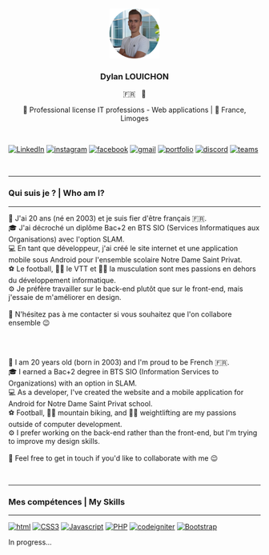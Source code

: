 <a name="readme-top"></a>

<!-- En tête -->
<br />
<div align="center">
    <img src="images/pp-modified.png" alt="Logo" width="100" height="100">

  <h3 align="center">Dylan LOUICHON</h3>
  <p>🇫🇷   🏴󠁧󠁢󠁥󠁮󠁧󠁿</p>
  <p align="center">
    🏫 Professional license IT professions - Web applications | 📍 France, Limoges
  </p>

</div>
<br />

[![LinkedIn][linkedin-shield]][linkedin-url]
[![instagram][instagram-shield]][instagram-url]
[![facebook][facebook-shield]][facebook-url]
[![gmail][gmail-shield]][gmail-url]
[![portfolio][portfolio-shield]][portfolio-url]
[![discord][discord-shield]][discord-url]
[![teams][teams-shield]][teams-url]

<br />
<hr>
    
### Qui suis je ? | Who am I?

<hr>

🎂 J'ai 20 ans (né en 2003) et je suis fier d'être français 🇫🇷.<br />
🎓 J'ai décroché un diplôme Bac+2 en BTS SIO (Services Informatiques aux Organisations) avec l'option SLAM.<br />
💻 En tant que développeur, j'ai créé le site internet et une application mobile sous Android pour l'ensemble scolaire Notre Dame Saint Privat.<br />
⚽ Le football, 🚴‍♂️ le VTT et 🏋️‍♂️ la musculation sont mes passions en dehors du développement informatique.<br />
⚙️ Je préfère travailler sur le back-end plutôt que sur le front-end, mais j'essaie de m'améliorer en design.<br />
<br />
💬 N'hésitez pas à me contacter si vous souhaitez que l'on collabore ensemble 😉

<br />
<div></div>
<br />

🎂 I am 20 years old (born in 2003) and I'm proud to be French 🇫🇷.<br />
🎓 I earned a Bac+2 degree in BTS SIO (Information Services to Organizations) with an option in SLAM.<br />
💻 As a developer, I've created the website and a mobile application for Android for Notre Dame Saint Privat school.<br />
⚽ Football, 🚴‍♂️ mountain biking, and 🏋️‍♂️ weightlifting are my passions outside of computer development.<br />
⚙️ I prefer working on the back-end rather than the front-end, but I'm trying to improve my design skills.<br />
<br />
💬 Feel free to get in touch if you'd like to collaborate with me 😉

<br />
<div></div>
<hr>

### Mes compétences | My Skills

<hr>

[![html][html.com]][html-url] [![CSS3][css3.com]][css3-url] [![Javascript][javascript.com]][javascript-url] [![PHP][php.net]][php-url]
[![codeigniter][codeigniter.com]][codeigniter-url] [![Bootstrap][Bootstrap.com]][Bootstrap-url]


<span>In progress...</span>









<!-- Contact -->
[linkedin-shield]: https://img.shields.io/badge/Linkedin-0769AD?style=for-the-badge&logo=linkedin&logoColor=white
[linkedin-url]: https://linkedin.com/in/dylanlouichon

[instagram-shield]: https://img.shields.io/badge/Instagram-e22658?style=for-the-badge&logo=instagram&logoColor=white
[instagram-url]: https://instagram.com/dylan.lchn

[facebook-shield]: https://img.shields.io/badge/Facebook-1738e4?style=for-the-badge&logo=facebook&logoColor=white
[facebook-url]: https://facebook.com/dylanlouichon

[gmail-shield]: https://img.shields.io/badge/Gmail-a01506?style=for-the-badge&logo=gmail&logoColor=white
[gmail-url]: mailto:dylanlouichon@gmail.com

[portfolio-shield]: https://img.shields.io/badge/Portfolio%20(temp.%20closed)-259b07?style=for-the-badge&logo=planet&logoColor=white
[portfolio-url]: #

[discord-shield]: https://img.shields.io/badge/dylan.lchn-313338?style=for-the-badge&logo=discord&logoColor=white
[discord-url]: #

[teams-shield]: https://img.shields.io/badge/Dylan%20LOUICHON-5D5BD4?style=for-the-badge&logo=microsoftteams&logoColor=white
[teams-url]: #



<!-- Skills -->
[html.com]: https://img.shields.io/badge/HTML-2e7005?style=for-the-badge&logo=html5&logoColor=white
[html-url]: https://html.com/

[css3.com]: https://img.shields.io/badge/CSS-0b8fa7?style=for-the-badge&logo=css3&logoColor=white
[css3-url]: https://www.css3.com/

[javascript.com]: https://img.shields.io/badge/JAVASCRIPT-ceb300?style=for-the-badge&logo=javascript&logoColor=white&labelColor=White
[javascript-url]: https://www.javascript.com/

[php.net]: https://img.shields.io/badge/PHP-7A86B8?style=for-the-badge&logo=php&logoColor=white&labelColor=White
[php-url]: https://www.php.net/

[codeigniter.com]: https://img.shields.io/badge/CodeIgniter-DD4814?style=for-the-badge&logo=codeigniter&logoColor=white
[codeigniter-url]: https://codeigniter.com/

[Bootstrap.com]: https://img.shields.io/badge/Bootstrap-563D7C?style=for-the-badge&logo=bootstrap&logoColor=white
[Bootstrap-url]: https://getbootstrap.com
